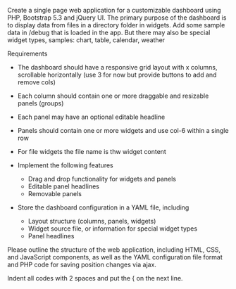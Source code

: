 Create a single page web application for a customizable dashboard using PHP, Bootstrap 5.3 and jQuery UI. The primary purpose of the dashboard is to display data from files in a directory folder in widgets. Add some sample data in /debug that is loaded in the app. But there may also be special widget types, samples: chart, table, calendar, weather

Requirements

- The dashboard should have a responsive grid layout with x columns, scrollable horizontally (use 3 for now but provide buttons to add and remove cols)
- Each column should contain one or more draggable and resizable panels (groups)
- Each panel may have an optional editable headline
- Panels should contain one or more widgets and use col-6 within a single row
- For file widgets the file name is thw widget content
- Implement the following features

   - Drag and drop functionality for widgets and panels
   - Editable panel headlines
   - Removable panels

- Store the dashboard configuration in a YAML file, including

   - Layout structure (columns, panels, widgets)
   - Widget source file, or information for special widget types
   - Panel headlines

Please outline the structure of the web application, including HTML, CSS, and JavaScript components, as well as the YAML configuration file format and PHP code for saving position changes via ajax.

Indent all codes with 2 spaces and put the { on the next line.
